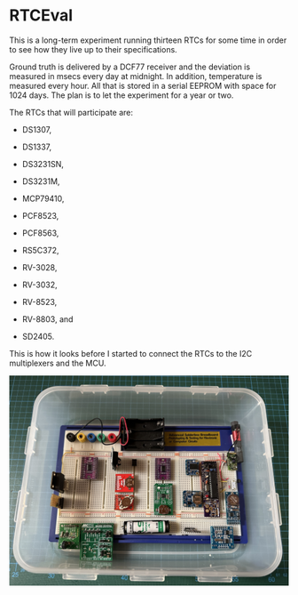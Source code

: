 # RTCEval

This is a long-term experiment running thirteen RTCs for some time in order to see how they live up to their specifications. 

Ground truth is delivered by a DCF77 receiver and the deviation is measured in msecs every day at midnight. In addition, temperature is measured every hour. All that is stored in a serial EEPROM with space for 1024 days. The plan is to let the experiment for a year or two. 

The RTCs that will participate are:

* DS1307,

* DS1337,

* DS3231SN,

* DS3231M,

* MCP79410, 

* PCF8523,

* PCF8563,

* RS5C372,

* RV-3028, 

* RV-3032, 

* RV-8523,

* RV-8803, and

* SD2405. 

This is how it looks before I started to connect the RTCs to the I2C multiplexers and the MCU.

  ![start](./pictures/start.jpg)

